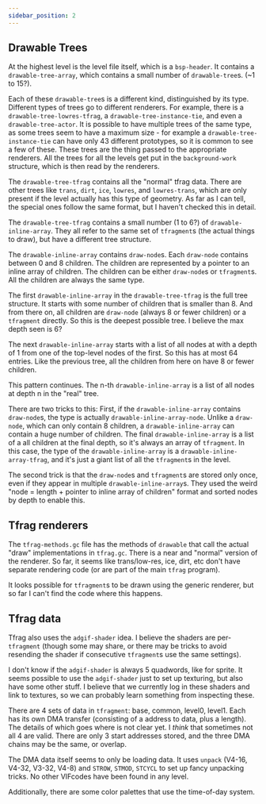 ```yaml
---
sidebar_position: 2
---
```


## Drawable Trees
At the highest level is the level file itself, which is a `bsp-header`.  It contains a `drawable-tree-array`, which contains a small number of `drawable-tree`s. (~1 to 15?).

Each of these `drawable-tree`s is a different kind, distinguished by its type. Different types of trees go to different renderers. For example, there is a `drawable-tree-lowres-tfrag`, a `drawable-tree-instance-tie`, and even a `drawable-tree-actor`.  It is possible to have multiple trees of the same type, as some trees seem to have a maximum size - for example a `drawable-tree-instance-tie` can have only 43 different prototypes, so it is common to see a few of these.  These trees are the thing passed to the appropriate renderers. All the trees for all the levels get put in the `background-work` structure, which is then read by the renderers.

The `drawable-tree-tfrag` contains all the "normal" tfrag data.  There are other trees like `trans`, `dirt`, `ice`, `lowres`, and `lowres-trans`, which are only present if the level actually has this type of geometry.  As far as I can tell, the special ones follow the same format, but I haven't checked this in detail.

The `drawable-tree-tfrag` contains a small number (1 to 6?) of `drawable-inline-array`.   They all refer to the same set of `tfragment`s (the actual things to draw), but have a different tree structure.

The `drawable-inline-array` contains `draw-node`s.  Each `draw-node` contains between 0 and 8 children. The children are represented by a pointer to an inline array of children.  The children can be either `draw-node`s or `tfragment`s.  All the children are always the same type.

The first `drawable-inline-array` in the `drawable-tree-tfrag` is the full tree structure. It starts with some number of children that is smaller than 8.  And from there on, all children are `draw-node` (always 8 or fewer children) or a `tfragment` directly. So this is the deepest possible tree. I believe the max depth seen is 6?

The next `drawable-inline-array` starts with a list of all nodes at with a depth of 1 from one of the top-level nodes of the first.  So this has at most 64 entries.  Like the previous tree, all the children from here on have 8 or fewer children.

This pattern continues. The n-th `drawable-inline-array` is a list of all nodes at depth n in the "real" tree.

There are two tricks to this:
First, if the `drawable-inline-array` contains `draw-node`s, the type is actually `drawable-inline-array-node`.  Unlike a `draw-node`, which can only contain 8 children, a `drawable-inline-array` can contain a huge number of children.  The final `drawable-inline-array` is a list of a all children at the final depth, so it's always an array of `tfragment`. In this case, the type of the `drawable-inline-array` is a `drawable-inline-array-tfrag`, and it's just a giant list of all the `tfragment`s in the level.

The second trick is that the `draw-node`s and `tfragment`s are stored only once, even if they appear in multiple `drawable-inline-array`s.  They used the weird "node = length + pointer to inline array of children" format and sorted nodes by depth to enable this.  


## Tfrag renderers
The `tfrag-methods.gc` file has the methods of `drawable` that call the actual "draw" implementations in `tfrag.gc`.  There is a near and "normal" version of the renderer. So far, it seems like trans/low-res, ice, dirt, etc don't have separate rendering code (or are part of the main `tfrag` program).

It looks possible for `tfragment`s to be drawn using the generic renderer, but so far I can't find the code where this happens.

## Tfrag data
Tfrag also uses the `adgif-shader` idea. I believe the shaders are per-`tfragment` (though some may share, or there may be tricks to avoid resending the shader if consecutive `tfragment`s use the same settings).

I don't know if the `adgif-shader` is always 5 quadwords, like for sprite.  It seems possible to use the `adgif-shader` just to set up texturing, but also have some other stuff.  I believe that we currently log in these shaders and link to textures, so we can probably learn something from inspecting these.

There are 4 sets of data in `tfragment`: base, common, level0, level1.  Each has its own DMA transfer (consisting of a address to data, plus a length).  The details of which goes where is not clear yet.  I _think_ that sometimes not all 4 are valid. There are only 3 start addresses stored, and the three DMA chains may be the same, or overlap.

The DMA data itself seems to only be loading data.  It uses `unpack` (V4-16, V4-32, V3-32, V4-8) and `STROW`, `STMOD`, `STCYCL` to set up fancy unpacking tricks.  No other VIFcodes have been found in any level.

Additionally, there are some color palettes that use the time-of-day system.
